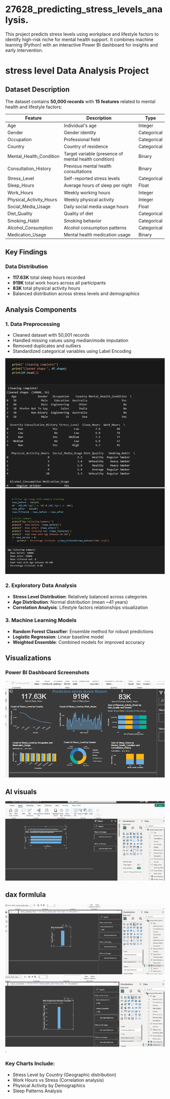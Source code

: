 # 27628_predicting_stress_levels_analysis.
This project predicts stress levels using workplace and lifestyle factors to identify high-risk niche for mental health support. It combines machine learning (Python) with an interactive Power BI dashboard for insights and early intervention.
# stress level Data Analysis Project 

##  Dataset Description

The dataset contains **50,000 records** with **15 features** related to mental health and lifestyle factors:

| Feature | Description | Type |
|---------|-------------|------|
| Age | Individual's age | Integer |
| Gender | Gender identity | Categorical |
| Occupation | Professional field | Categorical |
| Country | Country of residence | Categorical |
| Mental_Health_Condition | Target variable (presence of mental health condition) | Binary |
| Consultation_History | Previous mental health consultations | Binary |
| Stress_Level | Self-reported stress levels | Categorical |
| Sleep_Hours | Average hours of sleep per night | Float |
| Work_Hours | Weekly working hours | Integer |
| Physical_Activity_Hours | Weekly physical activity | Integer |
| Social_Media_Usage | Daily social media usage hours | Float |
| Diet_Quality | Quality of diet | Categorical |
| Smoking_Habit | Smoking behavior | Categorical |
| Alcohol_Consumption | Alcohol consumption patterns | Categorical |
| Medication_Usage | Mental health medication usage | Binary |

##  Key Findings

###  Data Distribution
- **117.63K** total sleep hours recorded
- **919K** total work hours across all participants  
- **83K** total physical activity hours
- Balanced distribution across stress levels and demographics


## Analysis Components

### 1.  Data Preprocessing
-  Cleaned dataset with 50,001 records
-  Handled missing values using median/mode imputation
-  Removed duplicates and outliers
-  Standardized categorical variables using Label Encoding

  ![cleaning](screenshot/cleaning.PNG)
![filtering](screenshot/filtering.PNG)



### 2.  Exploratory Data Analysis
- **Stress Level Distribution**: Relatively balanced across categories
- **Age Distribution**: Normal distribution (mean ~41 years)
- **Correlation Analysis**: Lifestyle factors relationships visualization

### 3.  Machine Learning Models
- **Random Forest Classifier**: Ensemble method for robust predictions
- **Logistic Regression**: Linear baseline model
- **Weighted Ensemble**: Combined models for improved accuracy

##  Visualizations

### Power BI Dashboard Screenshots
 ![powerBI](screenshot/dashboard.PNG)
## AI visuals
 ![AI](screenshot/aivisuals.PNG)
## dax formlula
![dax](screenshot/daxformula.PNG)
![dax](screenshot/dax2.PNG).

###  Key Charts Include:
- Stress Level by Country (Geographic distribution)
- Work Hours vs Stress (Correlation analysis)
- Physical Activity by Demographics
- Sleep Patterns Analysis

